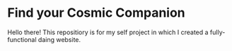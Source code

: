 # Find your Cosmic Companion
Hello there! This repositiory is for my self project in which I created a fully-functional daing website.
